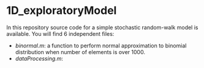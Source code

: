 # 1D_exploratoryModel

In this repository source code for a simple stochastic random-walk model is
available. 
You will find 6 independent files: 
- *binormal.m*: a function to perform normal approximation to binomial
distribution when number of elements is over 1000. 
- *dataProcessing.m*: 

